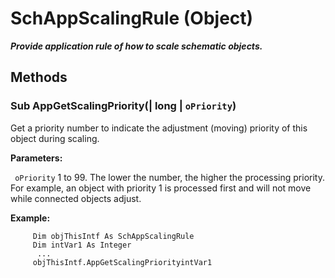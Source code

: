 # SchAppScalingRule (Object)

**_Provide application rule of how to scale schematic objects._**

## Methods

### Sub **AppGetScalingPriority**(| long | `oPriority`)

   Get a priority number to indicate the adjustment (moving) priority of this object during scaling.

**Parameters:**

` oPriority`      1 to 99. The lower the number, the higher the processing priority. For example, an object with priority 1 is processed first and will not move while connected objects adjust.

**Example:**

```VBScript
     Dim objThisIntf As SchAppScalingRule
     Dim intVar1 As Integer
      ...
     objThisIntf.AppGetScalingPriorityintVar1

```